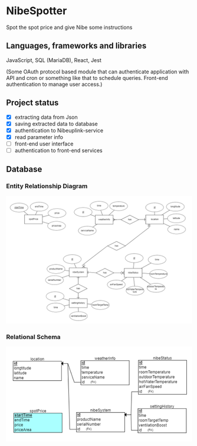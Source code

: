 # NibeSpotter

Spot the spot price and give Nibe some instructions

## Languages, frameworks and libraries

JavaScript, SQL (MariaDB), React, Jest

(Some OAuth protocol based module that can authenticate application with API and cron or something like that to schedule queries. Front-end authentication to manage user access.)

## Project status

- [x] extracting data from Json
- [x] saving extracted data to database
- [x] authentication to Nibeuplink-service
- [x] read parameter info
- [ ] front-end user interface
- [ ] authentication to front-end services

## Database

### Entity Relationship Diagram

![ER-diagram](/readme_img/ER-diagram.png)

### Relational Schema

![Relational schema](/readme_img/RelationalSchema.png)

